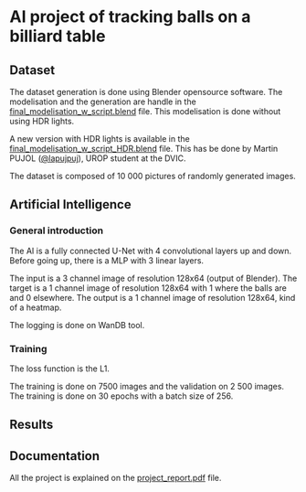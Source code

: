 # AI project of tracking balls on a billiard table

## Dataset

The dataset generation is done using Blender opensource software.
The modelisation and the generation are handle in the [final_modelisation_w_script.blend](Pool_Table/final_modelisation_w_script.blend) file. This modelisation is done without using HDR lights.

A new version with HDR lights is available in the [final_modelisation_w_script_HDR.blend](Pool_Table/final_modelisation_w_script_HDR.blend) file. This has be done by Martin PUJOL ([@lapujpuj](https://github.com/lapujpuj)), UROP student at the DVIC.

The dataset is composed of 10 000 pictures of randomly generated images.

## Artificial Intelligence

### General introduction

The AI is a fully connected U-Net with 4 convolutional layers up and down.
Before going up, there is a MLP with 3 linear layers.

The input is a 3 channel image of resolution 128x64 (output of Blender).
The target is a 1 channel image of resolution 128x64 with 1 where the balls are and 0 elsewhere.
The output is a 1 channel image of resolution 128x64, kind of a heatmap.

The logging is done on WanDB tool.

### Training

The loss function is the L1.

The training is done on 7500 images and the validation on 2 500 images.
The training is done on 30 epochs with a batch size of 256.

## Results


## Documentation

All the project is explained on the [project_report.pdf](project_report.pdf) file.

